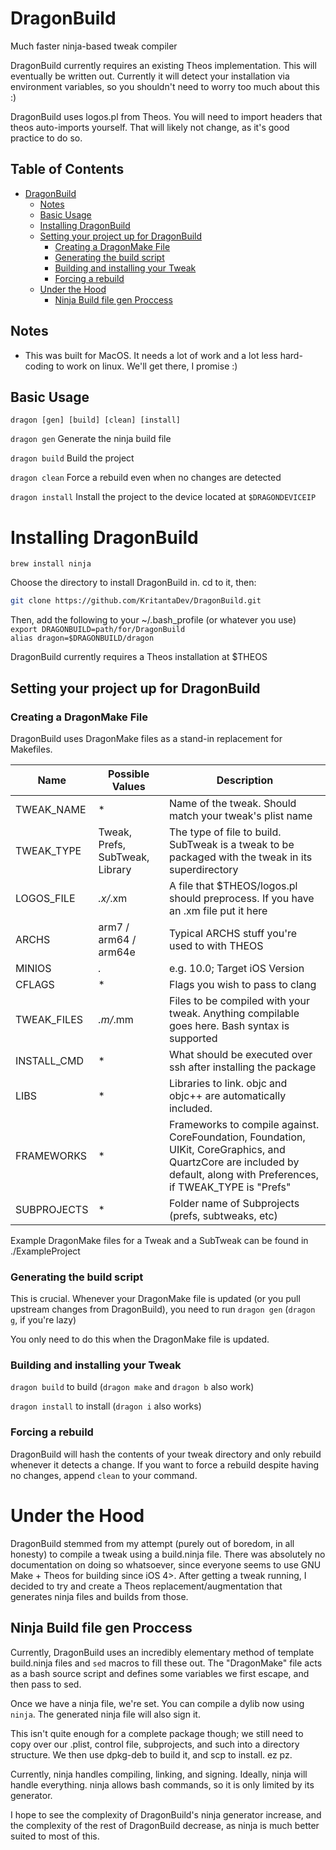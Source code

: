 # DragonBuild
Much faster ninja-based tweak compiler

DragonBuild currently requires an existing Theos implementation. This will eventually be written out. Currently it will detect your installation via environment variables, so you shouldn't need to worry too much about this :)

DragonBuild uses logos.pl from Theos. You will need to import headers that theos auto-imports yourself. That will likely not change, as it's good practice to do so. 

## Table of Contents

- [DragonBuild](#dragonbuild)
  * [Notes](#notes)
  * [Basic Usage](#basic-usage)
  * [Installing DragonBuild](#installing-dragonbuild)
  * [Setting your project up for DragonBuild](#setting-your-project-up-for-dragonbuild)
    + [Creating a DragonMake File](#creating-a-dragonmake-file)
    + [Generating the build script](#generating-the-build-script)
    + [Building and installing your Tweak](#building-and-installing-your-tweak)
    + [Forcing a rebuild](#forcing-a-rebuild)
  * [Under the Hood](#under-the-hood)
    + [Ninja Build file gen Proccess](#ninja-build-file-gen-proccess)

## Notes

* This was built for MacOS. It needs a lot of work and a lot less hard-coding to work on linux. We'll get there, I promise :)

## Basic Usage

`dragon [gen] [build] [clean] [install]`

`dragon gen` Generate the ninja build file

`dragon build` Build the project

`dragon clean` Force a rebuild even when no changes are detected

`dragon install` Install the project to the device located at `$DRAGONDEVICEIP`

# Installing DragonBuild

`brew install ninja`

Choose the directory to install DragonBuild in. cd to it, then:

```bash
git clone https://github.com/KritantaDev/DragonBuild.git
```

Then, add the following to your ~/.bash_profile (or whatever you use)  
`export DRAGONBUILD=path/for/DragonBuild`  
`alias dragon=$DRAGONBUILD/dragon`  

DragonBuild currently requires a Theos installation at $THEOS

## Setting your project up for DragonBuild

### Creating a DragonMake File

DragonBuild uses DragonMake files as a stand-in replacement for Makefiles. 

|  Name  | Possible Values | Description  | 
|---|---|---|
|  TWEAK_NAME  |  * | Name of the tweak. Should match your tweak's plist name |
| TWEAK_TYPE |  Tweak, Prefs, SubTweak, Library  | The type of file to build. SubTweak is a tweak to be packaged with the tweak in its superdirectory |
| LOGOS_FILE |  *.x/*.xm  | A file that $THEOS/logos.pl should preprocess. If you have an .xm file put it here |  
| ARCHS | arm7 / arm64 / arm64e | Typical ARCHS stuff you're used to with THEOS | 
| MINIOS | *.* | e.g. 10.0; Target iOS Version |  
| CFLAGS | * | Flags you wish to pass to clang |  
|  TWEAK_FILES  |  *.m/*.mm |  Files to be compiled with your tweak. Anything compilable goes here. Bash syntax is supported |
|  INSTALL_CMD  |  * |  What should be executed over ssh after installing the package |
| LIBS | * | Libraries to link. objc and objc++ are automatically included. |
| FRAMEWORKS | * | Frameworks to compile against. CoreFoundation, Foundation, UIKit, CoreGraphics, and QuartzCore are included by default, along with Preferences, if TWEAK_TYPE is "Prefs" |
| SUBPROJECTS | * | Folder name of Subprojects (prefs, subtweaks, etc) 

Example DragonMake files for a Tweak and a SubTweak can be found in ./ExampleProject

### Generating the build script

This is crucial. Whenever your DragonMake file is updated (or you pull upstream changes from DragonBuild), you need to run `dragon gen` (`dragon g`, if you're lazy)

You only need to do this when the DragonMake file is updated. 

### Building and installing your Tweak

`dragon build` to build (`dragon make` and `dragon b` also work)

`dragon install` to install (`dragon i` also works)

### Forcing a rebuild

DragonBuild will hash the contents of your tweak directory and only rebuild whenever it detects a change. If you want to force a rebuild despite having no changes, append `clean` to your command. 

# Under the Hood

DragonBuild stemmed from my attempt (purely out of boredom, in all honesty) to compile a tweak using a build.ninja file. There was absolutely no documentation on doing so whatsoever, since everyone seems to use GNU Make + Theos for building since iOS 4>. After getting a tweak running, I decided to try and create a Theos replacement/augmentation that generates ninja files and builds from those. 

## Ninja Build file gen Proccess

Currently, DragonBuild uses an incredibly elementary method of template build.ninja files and `sed` macros to fill these out. The "DragonMake" file acts as a bash source script and defines some variables we first escape, and then pass to sed. 

Once we have a ninja file, we're set. You can compile a dylib now using `ninja`. The generated ninja file will also sign it. 

This isn't quite enough for a complete package though; we still need to copy over our .plist, control file, subprojects, and such into a directory structure. We then use dpkg-deb to build it, and scp to install. ez pz. 

Currently, ninja handles compiling, linking, and signing. Ideally, ninja will handle everything. ninja allows bash commands, so it is only limited by its generator. 

I hope to see the complexity of DragonBuild's ninja generator increase, and the complexity of the rest of DragonBuild decrease, as ninja is much better suited to most of this. 
